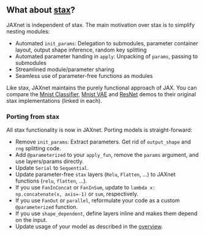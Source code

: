 ## What about [stax](https://github.com/google/jax/blob/master/jax/experimental/stax.py)?

JAXnet is independent of stax. The main motivation over stax is to simplify nesting modules:
 - Automated `init_params`: Delegation to submodules, parameter container layout, output shape inference, random key splitting
 - Automated parameter handing in `apply`: Unpacking of `params`, passing to submodules
 - Streamlined module/parameter sharing
 - Seamless use of parameter-free functions as modules

Like stax, JAXnet maintains the purely functional approach of JAX.
You can compare the
[Mnist Classifier](https://colab.research.google.com/drive/18kICTUbjqnfg5Lk3xFVQtUj6ahct9Vmv),
[Mnist VAE](https://colab.research.google.com/drive/19web5SnmIFglLcnpXE34phiTY03v39-g) and
[ResNet](https://colab.research.google.com/drive/1q6yoK_Zscv-57ZzPM4qNy3LgjeFzJ5xN#scrollTo=p0J1g94IpxK-)
demos to their original stax implementations (linked in each).

### Porting from stax

All stax functionality is now in JAXnet. Porting models is straight-forward:
- Remove `init_params`: Extract parameters. Get rid of `output_shape` and `rng` splitting code.
- Add `@parameterized` to your `apply_fun`, remove the `params` argument, and use layers/params directly.
- Update `Serial` to `Sequential`.
- Update parameter-free `stax` layers (`Relu`, `Flatten`, ...) to JAXnet functions (`relu`, `flatten`, ...).
- If you use `FanInConcat` or `FanInSum`, update to `lambda x: np.concatenate(x, axis=-1)` or `sum`, respectively.
- If you use `FanOut` or `parallel`, reformulate your code as a custom `@parameterized` function.
- If you use `shape_dependent`, define layers inline and makes them depend on the input.
- Update usage of your model as described in the [overview](README.md#Overview).